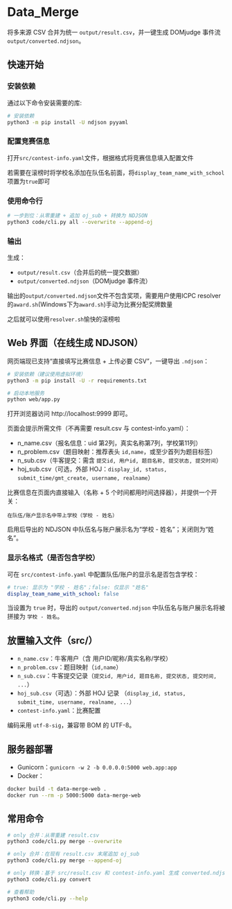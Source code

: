 # Data_Merge

将多来源 CSV 合并为统一 `output/result.csv`，并一键生成 DOMjudge 事件流 `output/converted.ndjson`。

## 快速开始
### 安装依赖
通过以下命令安装需要的库:

```bash
# 安装依赖
python3 -m pip install -U ndjson pyyaml

```
### 配置竞赛信息
打开`src/contest-info.yaml`文件，根据格式将竞赛信息填入配置文件

若需要在滚榜时将学校名添加在队伍名前面，将`display_team_name_with_school`项置为`true`即可

### 使用命令行

```bash
# 一步到位：从零重建 + 追加 oj_sub + 转换为 NDJSON
python3 code/cli.py all --overwrite --append-oj
```

### 输出
生成：
- `output/result.csv`（合并后的统一提交数据）
- `output/converted.ndjson`（DOMjudge 事件流）

输出的`output/converted.ndjson`文件不包含奖项，需要用户使用ICPC resolver的`award.sh`(Windows下为`award.sh`)手动为比赛分配奖牌数量

之后就可以使用`resolver.sh`愉快的滚榜啦
## Web 界面（在线生成 NDJSON）

网页端现已支持“直接填写比赛信息 + 上传必要 CSV”，一键导出 `.ndjson`：

```bash
# 安装依赖（建议使用虚拟环境）
python3 -m pip install -U -r requirements.txt

# 启动本地服务
python web/app.py
```

打开浏览器访问 http://localhost:9999 即可。

页面会提示所需文件（不再需要 result.csv 与 contest-info.yaml）：
- n_name.csv（报名信息：uid 第2列，真实名称第7列，学校第11列）
- n_problem.csv（题目映射：推荐表头 `id,name`，或至少首列为题目标签）
- n_sub.csv（牛客提交：需含 `提交id, 用户id, 题目名称, 提交状态, 提交时间`）
- hoj_sub.csv（可选，外部 HOJ：`display_id, status, submit_time/gmt_create, username, realname`）

比赛信息在页面内直接输入（名称 + 5 个时间都用时间选择器），并提供一个开关：

```text
在队伍/账户显示名中带上学校（学校 - 姓名）
```

启用后导出的 NDJSON 中队伍名与账户展示名为“学校 - 姓名”；关闭则为“姓名”。

### 显示名格式（是否包含学校）

可在 `src/contest-info.yaml` 中配置队伍/账户的显示名是否包含学校：

```yaml
# true: 显示为 "学校 - 姓名"；false: 仅显示 "姓名"
display_team_name_with_school: false
```

当设置为 `true` 时，导出的 `output/converted.ndjson` 中队伍名与账户展示名将被拼接为 `学校 - 姓名`。

## 放置输入文件（src/）

- `n_name.csv`：牛客用户（含 用户ID/昵称/真实名称/学校）
- `n_problem.csv`：题目映射（`id,name`）
- `n_sub.csv`：牛客提交记录（`提交id, 用户id, 题目名称, 提交状态, 提交时间, ...`）
- `hoj_sub.csv`（可选）：外部 HOJ 记录 （`display_id, status, submit_time, username, realname, ...`）
- `contest-info.yaml`：比赛配置

编码采用 `utf-8-sig`，兼容带 BOM 的 UTF-8。

## 服务器部署

- Gunicorn：`gunicorn -w 2 -b 0.0.0.0:5000 web.app:app`
- Docker：

```bash
docker build -t data-merge-web .
docker run --rm -p 5000:5000 data-merge-web
```

## 常用命令

```bash
# only 合并：从零重建 result.csv
python3 code/cli.py merge --overwrite

# only 合并：在现有 result.csv 末尾追加 oj_sub
python3 code/cli.py merge --append-oj

# only 转换：基于 src/result.csv 和 contest-info.yaml 生成 converted.ndjson
python3 code/cli.py convert

# 查看帮助
python3 code/cli.py --help
```
